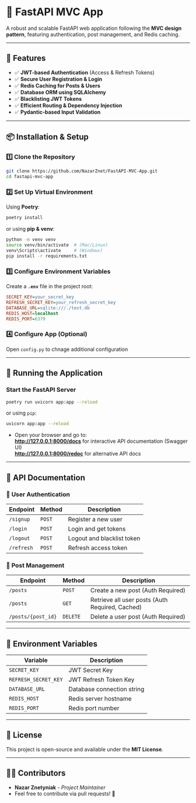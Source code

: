 # 🚀 FastAPI MVC App

A robust and scalable FastAPI web application following the **MVC design pattern**, featuring authentication, post management, and Redis caching.

---

## 📌 Features
- ✅ **JWT-based Authentication** (Access & Refresh Tokens)
- ✅ **Secure User Registration & Login**
- ✅ **Redis Caching for Posts & Users**
- ✅ **Database ORM using SQLAlchemy**
- ✅ **Blacklisting JWT Tokens**
- ✅ **Efficient Routing & Dependency Injection**
- ✅ **Pydantic-based Input Validation**

---

## 📦 Installation & Setup
### 1️⃣ Clone the Repository
```sh
git clone https://github.com/NazarZnet/FastAPI-MVC-App.git
cd fastapi-mvc-app
```

### 2️⃣ Set Up Virtual Environment
Using **Poetry**:
```sh
poetry install
```
or using **pip & venv**:
```sh
python -m venv venv
source venv/bin/activate  # (Mac/Linux)
venv\Scripts\activate     # (Windows)
pip install -r requirements.txt
```

### 3️⃣ Configure Environment Variables
Create a **`.env`** file in the project root:
```ini
SECRET_KEY=your_secret_key
REFRESH_SECRET_KEY=your_refresh_secret_key
DATABASE_URL=sqlite:///./test.db
REDIS_HOST=localhost
REDIS_PORT=6379
```

### 4️⃣ Configure App (Optional)
Open `config.py` to chnage additional configuration


---

## 🚀 Running the Application
### **Start the FastAPI Server**
```sh
poetry run uvicorn app:app --reload
```
or using `pip`:
```sh
uvicorn app:app --reload
```

- Open your browser and go to:  
  **http://127.0.0.1:8000/docs** for interactive API documentation (Swagger UI)  
  **http://127.0.0.1:8000/redoc** for alternative API docs  

---

## 📌 API Documentation

### 📝 **User Authentication**
| Endpoint       | Method | Description |
|---------------|--------|-------------|
| `/signup`     | `POST` | Register a new user |
| `/login`      | `POST` | Login and get tokens |
| `/logout`     | `POST` | Logout and blacklist token |
| `/refresh`    | `POST` | Refresh access token |

### 📝 **Post Management**
| Endpoint       | Method  | Description |
|---------------|---------|-------------|
| `/posts`      | `POST`  | Create a new post (Auth Required) |
| `/posts`      | `GET`   | Retrieve all user posts (Auth Required, Cached) |
| `/posts/{post_id}` | `DELETE` | Delete a user post (Auth Required) |


---

## 🔹 Environment Variables
| Variable | Description |
|----------|-------------|
| `SECRET_KEY` | JWT Secret Key |
| `REFRESH_SECRET_KEY` | JWT Refresh Token Key |
| `DATABASE_URL` | Database connection string |
| `REDIS_HOST` | Redis server hostname |
| `REDIS_PORT` | Redis port number |


---

## 📜 License
This project is open-source and available under the **MIT License**.

---

## 👨‍💻 Contributors
- **Nazar Znetyniak** - _Project Maintainer_
- Feel free to contribute via pull requests! 🚀